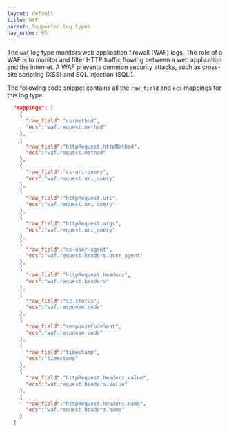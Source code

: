 ```yaml
---
layout: default
title: WAF
parent: Supported log types
nav_order: 95
---
```


The `waf` log type monitors web application firewall (WAF) logs. The role of a WAF is to monitor and filter HTTP traffic flowing between a web application and the internet. A WAF prevents common security attacks, such as cross-site scripting (XSS) and SQL injection (SQLi).

The following code snippet contains all the `raw_field` and `ecs` mappings for this log type:

```json
  "mappings": [
    {
      "raw_field":"cs-method",
      "ecs":"waf.request.method"
    },
    {
      "raw_field":"httpRequest.httpMethod",
      "ecs":"waf.request.method"
    },
    {
      "raw_field":"cs-uri-query",
      "ecs":"waf.request.uri_query"
    },
    {
      "raw_field":"httpRequest.uri",
      "ecs":"waf.request.uri_query"
    },
    {
      "raw_field":"httpRequest.args",
      "ecs":"waf.request.uri_query"
    },
    {
      "raw_field":"cs-user-agent",
      "ecs":"waf.request.headers.user_agent"
    },
    {
      "raw_field":"httpRequest.headers",
      "ecs":"waf.request.headers"
    },
    {
      "raw_field":"sc-status",
      "ecs":"waf.response.code"
    },
    {
      "raw_field":"responseCodeSent",
      "ecs":"waf.response.code"
    },
    {
      "raw_field":"timestamp",
      "ecs":"timestamp"
    },
    {
      "raw_field":"httpRequest.headers.value",
      "ecs":"waf.request.headers.value"
    },
    {
      "raw_field":"httpRequest.headers.name",
      "ecs":"waf.request.headers.name"
    }
  ]
```